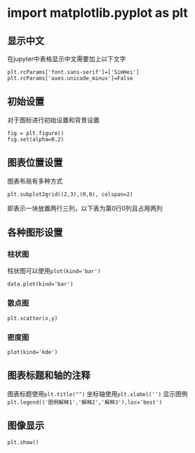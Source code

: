 # import matplotlib.pyplot as plt

## 显示中文
在jupyter中表格显示中文需要加上以下文字
```
plt.rcParams['font.sans-serif']=['SimHei']
plt.rcParams['axes.unicode_minus']=False
```

## 初始设置
对于图标进行初始设置和背景设置
```
fig = plt.figure()
fig.set(alpha=0.2)
```

## 图表位置设置
图表布局有多种方式
```
plt.subplot2grid((2,3),(0,0), colspan=2)
```
即表示一块放置两行三列，以下表为第0行0列且占用两列

## 各种图形设置
### 柱状图
柱状图可以使用`plot(kind='bar')`
```
data.plot(kind='bar')
```
### 散点图
`plt.scatter(x,y)`
### 密度图
`plot(kind='kde')`

## 图表标题和轴的注释
图表标题使用`plt.title("")`
坐标轴使用`plt.xlabel('')`
显示图例`plt.legend(('图例解释1','解释2','解释3'),loc='best')`

## 图像显示
`plt.show()`
